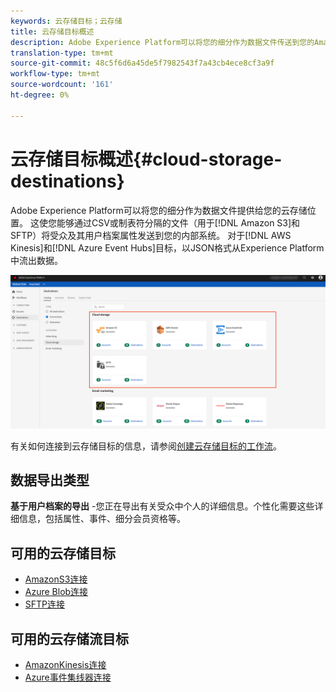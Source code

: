 ```yaml
---
keywords: 云存储目标；云存储
title: 云存储目标概述
description: Adobe Experience Platform可以将您的细分作为数据文件传送到您的AmazonS3、AWSKinesis、Azure事件中心或SFTP云存储位置。
translation-type: tm+mt
source-git-commit: 48c5f6d6a45de5f7982543f7a43cb4ece8cf3a9f
workflow-type: tm+mt
source-wordcount: '161'
ht-degree: 0%

---
```



# 云存储目标概述{#cloud-storage-destinations}

Adobe Experience Platform可以将您的细分作为数据文件提供给您的云存储位置。 这使您能够通过CSV或制表符分隔的文件（用于[!DNL Amazon S3]和SFTP）将受众及其用户档案属性发送到您的内部系统。 对于[!DNL AWS Kinesis]和[!DNL Azure Event Hubs]目标，以JSON格式从Experience Platform中流出数据。

![Adobe云存储目标](../../assets/catalog/cloud-storage/cloud-storage-destinations.png)

有关如何连接到云存储目标的信息，请参阅[创建云存储目标的工作流](./workflow.md)。

## 数据导出类型

**基于用户档案的导出** -您正在导出有关受众中个人的详细信息。个性化需要这些详细信息，包括属性、事件、细分会员资格等。

## 可用的云存储目标

- [AmazonS3连接](./amazon-s3.md)
- [Azure Blob连接](./azure-blob.md)
- [SFTP连接](./sftp.md)

## 可用的云存储流目标

- [AmazonKinesis连接](./amazon-kinesis.md)
- [Azure事件集线器连接](./azure-event-hubs.md)